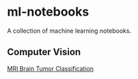 # ml-notebooks
A collection of machine learning notebooks.

## Computer Vision
[MRI Brain Tumor Classification](https://github.com/hayden-donnelly/ml-notebooks/blob/main/mri_brain_tumor_classification.ipynb)
